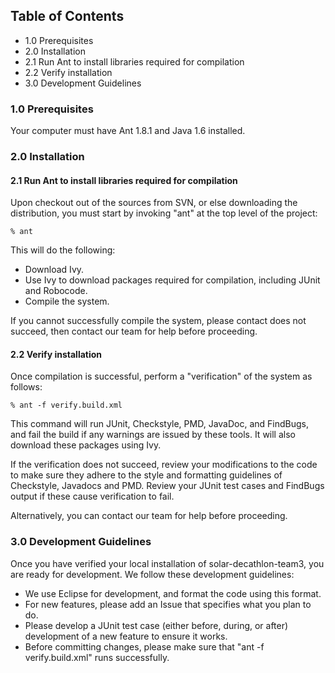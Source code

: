 ## Table of Contents

* 1.0 Prerequisites
* 2.0 Installation
* 2.1 Run Ant to install libraries required for compilation
* 2.2 Verify installation
* 3.0 Development Guidelines



### 1.0 Prerequisites
Your computer must have Ant 1.8.1 and Java 1.6 installed.

### 2.0 Installation
#### 2.1 Run Ant to install libraries required for compilation
Upon checkout out of the sources from SVN, or else downloading the distribution, you must start by invoking "ant" at the top level of the project:
```
% ant
```

This will do the following:
* Download Ivy.
* Use Ivy to download packages required for compilation, including JUnit and Robocode.
* Compile the system.

If you cannot successfully compile the system, please contact does not succeed, then contact our team for help before proceeding.


#### 2.2 Verify installation
Once compilation is successful, perform a "verification" of the system as follows:

```
% ant -f verify.build.xml
```

This command will run JUnit, Checkstyle, PMD, JavaDoc, and FindBugs, and fail the build if any warnings are issued by these tools. It will also download these packages using Ivy.

If the verification does not succeed, review your modifications to the code to make sure they adhere to the style and formatting guidelines of Checkstyle, Javadocs and PMD. Review your JUnit test cases and FindBugs output if these cause verification to fail.

Alternatively, you can contact our team for help before proceeding.


### 3.0 Development Guidelines

Once you have verified your local installation of solar-decathlon-team3, you are ready for development. We follow these development guidelines:

* We use Eclipse for development, and format the code using this format.
* For new features, please add an Issue that specifies what you plan to do.
* Please develop a JUnit test case (either before, during, or after) development of a new feature to ensure it works.
* Before committing changes, please make sure that "ant -f verify.build.xml" runs successfully.

